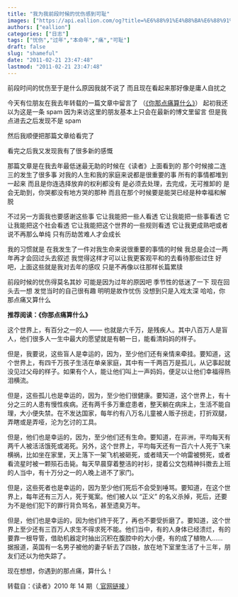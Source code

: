 ```yaml
---
title: "我为我前段时候的忧伤感到可耻"
images: ["https://api.eallion.com/og?title=%E6%88%91%E4%B8%BA%E6%88%91%E5%89%8D%E6%AE%B5%E6%97%B6%E5%80%99%E7%9A%84%E5%BF%A7%E4%BC%A4%E6%84%9F%E5%88%B0%E5%8F%AF%E8%80%BB"]
authors: ["eallion"]
categories: ["日志"]
tags: ["忧伤","过年","本命年","痛","可耻"]
draft: false
slug: "shameful"
date: "2011-02-21 23:47:48"
lastmod: "2011-02-21 23:47:48"
---
```


前段时间的忧伤至于是什么原因我就不说了
而且现在看起来那好像是庸人自扰之

今天有位朋友在我去年转载的一篇文章中留言了
（[《你那点痛算什么》](http://eallion.com/suansm)）
起初我还以为这是一条 spam
因为来访这里的朋友基本上只会在最新的博文里留言
但是我点进去之后发现不是 spam

然后我顺便把那篇文章给看完了

看完之后我又发现我有了很多新的感慨

那篇文章是在我去年最低迷最无助的时候在《读者》上面看到的
那个时候接二连三的发生了很多事
对我的人生和我的家庭来说都是很重要的事
所有的事情都堆到一起来
而且是你连选择放弃的权利都没有
是必须去处理，去完成，无可推卸的
是会无助到，你哭都没有地方哭的那种
而且在那个时候要是能哭已经是种幸福和解脱

不过另一方面我也要感谢这些事
它让我能把一些人看透
它让我能把一些事看透
它让我能把这个社会看透
它让我能把这个世界的一些规则看透
它让我更成熟吧或者说不再那么单纯
只有历劫苦难人才会成长

我的习惯就是
在我发生了一件对我生命来说很重要的事情的时候
我总是会过一两年再才会回过头去叙述
我觉得这样才可以让我更客观平和的去看待那些过住
好吧，上面这些就是我对去年的感叹
只是不再像以往那样长篇累牍

前段时候的忧伤得莫名其妙
可能是因为过年的原因吧
季节性的低迷了一下
现在回头去一想
发觉当时的自己很有趣
明明是故作忧伤
没想到只是入戏太深
哈哈，你那点痛又算什么

<strong > 推荐阅读：《你那点痛算什么》</strong>

这个世界上，有百分之一的人 —— 也就是六千万，是残疾人。其中八百万人是盲人，他们很多人一生中最大的愿望就是有朝一日，能看清妈妈的样子。

但是，我要说，这些盲人是幸运的，因为，至少他们还有亲情来牵挂。要知道，这个世界上，有四千万孩子生活在单亲家庭，其中有一千两百万是孤儿，从记事起就没见过父母的样子。如果有个人，能让他们叫上一声妈妈，便足以让他们幸福得热泪横流。

但是，这些孤儿也是幸运的，因为，至少他们很健康。要知道，这个世界上，有十分之三的人患有慢性疾病。还有两千多万重症患者，整天躺在病床上，生活不能自理，大小便失禁。在不发达国家，每年约有八万名儿童被人贩子拐走，打折双腿，弄瞎或是弄哑，沦为乞讨的工具。

但是，他们也是幸运的，因为，至少他们还有生命。要知道，在非洲，平均每天有两千人被活活饿死或渴死。另外，这个世界上，平均每天还有一百六十人死于飞来横祸，比如坐在家里，天上落下一架飞机被砸死，或者晴天一个响雷被劈死，或者看流星时被一颗殒石击毙。每天早晨穿着整洁的衬衫，提着公文包精神抖擞去上班的人当中，有十万分之一的人晚上进不了家门。

但是，这些死者也是幸运的，因为至少他们死后不会受到唾骂。要知道，在这个世界上，每年还有三万人，死于冤案。他们被人以 “正义” 的名义杀掉，死后，还要为不是他们犯下的罪行背负骂名，甚至遗臭万年。

但是，他们也是幸运的，因为他们终于死了，再也不要受折磨了。要知道，这个世界上至少还有三百万人求生不得求死不能。他们当中，有的人身体已经溃烂，有的要靠一根导管，借助机器定时抽出沉积在腹腔中的大小便，有的成了植物人…… 据报道，英国有一名男子被他的妻子斩去了四肢，放在地下室里生活了十三年，朋友们还以为他失踪了。

现在想想，你遇到的那点痛，算什么！

转载自：《读者》2010 年 14 期（[ 官网链接 ](http://www.duzhe.com/periodicals/periodicalsdetail.jsp?id=1580&nodeid=256&pubcompanyid=48&siteid=2)）
